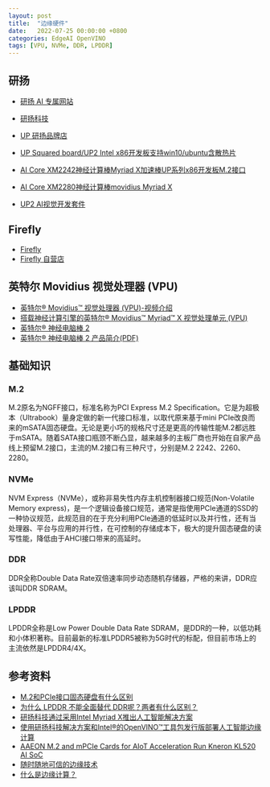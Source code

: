 ```yaml
---
layout: post
title:  "边缘硬件"
date:   2022-07-25 00:00:00 +0800
categories: EdgeAI OpenVINO
tags: [VPU, NVMe, DDR, LPDDR]
---
```


## 研扬
* [研扬 AI 专属网站](https://www.aaeon.ai/cn/)
* [研扬科技](https://www.aaeon.com/cn/)
* [UP 研扬品牌店](https://shop463938882.taobao.com)

* [UP Squared board/UP2 Intel x86开发板支持win10/ubuntu含散热片](https://item.taobao.com/item.htm?spm=a1z10.33-c-s.w4004-18183049253.5.2bf3a690NA0Znk&id=566736286747)
* [AI Core XM2242神经计算棒Myriad X加速棒UP系列x86开发板M.2接口](https://item.taobao.com/item.htm?spm=a1z10.33-c-s.w4004-18183769184.4.225353a9ol1I0g&id=584640579460)
* [AI Core XM2280神经计算棒movidius Myriad X](https://item.taobao.com/item.htm?spm=a1z10.33-c-s.w4004-18183769184.6.3b5d53a9N560JX&id=595056633420)
* [UP2 AI视觉开发套件](https://item.taobao.com/item.htm?spm=2013.1.0.0.5b406beajNqLWz&id=600126573769)

## Firefly
* [Firefly](https://www.t-firefly.com)
* [Firefly 自营店](https://t-firefly.taobao.com)

## 英特尔 Movidius 视觉处理器 (VPU)
* [英特尔® Movidius™ 视觉处理器 (VPU)-视频介绍](https://www.intel.cn/content/www/cn/zh/products/details/processors/movidius-vpu.html)
* [搭载神经计算引擎的英特尔® Movidius™ Myriad™ X 视觉处理单元 (VPU)](https://www.intel.cn/content/www/cn/zh/products/docs/processors/movidius-vpu/myriad-x-product-brief.html)
* [英特尔® 神经电脑棒 2](https://www.intel.cn/content/www/cn/zh/developer/tools/neural-compute-stick/overview.html)
* [英特尔® 神经电脑棒 2 产品简介(PDF)](https://www.intel.com/content/dam/develop/public/us/en/documents/ncs2-product-brief.pdf)

## 基础知识
### M.2
M.2原名为NGFF接口，标准名称为PCI Express M.2 Specification。它是为超极本（Ultrabook）量身定做的新一代接口标准，以取代原来基于mini PCIe改良而来的mSATA固态硬盘。无论是更小巧的规格尺寸还是更高的传输性能M.2都远胜于mSATA。随着SATA接口瓶颈不断凸显，越来越多的主板厂商也开始在自家产品线上预留M.2接口，主流的M.2接口有三种尺寸，分别是M.2 2242、2260、2280。

### NVMe
NVM Express（NVMe），或称非易失性内存主机控制器接口规范(Non-Volatile Memory express)，是一个逻辑设备接口规范，通常是指使用PCIe通道的SSD的一种协议规范，此规范目的在于充分利用PCIe通道的低延时以及并行性，还有当处理器、平台与应用的并行性，在可控制的存储成本下，极大的提升固态硬盘的读写性能，降低由于AHCI接口带来的高延时。

### DDR
DDR全称Double Data Rate双倍速率同步动态随机存储器，严格的来讲，DDR应该叫DDR SDRAM。

### LPDDR
LPDDR全称是Low Power Double Data Rate SDRAM，是DDR的一种，以低功耗和小体积著称。目前最新的标准LPDDR5被称为5G时代的标配，但目前市场上的主流依然是LPDDR4/4X。

## 参考资料
* [M.2和PCIe接口固态硬盘有什么区别](https://new.qq.com/omn/20200701/20200701A0I3C000.html)
* [为什么 LPDDR 不能全面替代 DDR呢？两者有什么区别？](https://zhuanlan.zhihu.com/p/378635662)
* [研扬科技通过采用Intel Myriad X推出人工智能解决方案](https://www.aaeon.com/cn/ni/press-release-intel-ai-201908)
* [使用研扬科技解决方案和Intel®的OpenVINO™工具包发行版部署人工智能边缘计算](https://www.aaeon.com/cn/ai/white-paper-vpc-3350s-ov)
* [AAEON M.2 and mPCIe Cards for AIoT Acceleration Run Kneron KL520 AI SoC](https://www.cnx-software.com/2019/10/21/aaeon-m-2-and-mpcie-cards-for-aiot-acceleration-run-kneron-kl520-ai-soc/)
* [随时随地可信的边缘技术](https://www.intel.cn/content/www/cn/zh/edge-computing/overview.html)
* [什么是边缘计算？](https://www.intel.cn/content/www/cn/zh/edge-computing/what-is-edge-computing.html)
